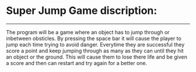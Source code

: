 # Super Jump Game discription:
---
The program will be a game where an object has to jump through or inbetween obsticles. By pressing the space bar it will cause the player to jump each time trying to avoid danger. Everytime they are successful they score a point and keep jumping through as many as they can until they hit an object or the ground. This will cause them to lose there life and be given a score and then can restart and try again for a better one. 
